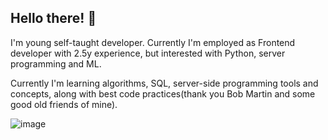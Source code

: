 ## Hello there! :evergreen_tree:

I'm young self-taught developer. Currently I'm employed as Frontend developer with 2.5y experience, but interested with Python, server programming and ML.

Currently I'm learning algorithms, SQL, server-side programming tools and concepts, along with best code practices(thank you Bob Martin and some good old friends of mine).

![image](https://www.codewars.com/users/onecoldwhiteday/badges/large)

<!--
# Hey!
[![Top Langs](https://github-readme-stats.vercel.app/api/top-langs/?username=onecoldwhiteday&langs_count=8)](https://github.com/anuraghazra/github-readme-stats)
I am young self-taught developer, a fan of data and web-technologies.
**onecoldwhiteday/onecoldwhiteday** is a ✨ _special_ ✨ repository because its `README.md` (this file) appears on your GitHub profile.

Here are some ideas to get you started:

- 🔭 I’m currently working on ...
- 🌱 I’m currently learning ...
- 👯 I’m looking to collaborate on ...
- 🤔 I’m looking for help with ...
- 💬 Ask me about ...
- 📫 How to reach me: ...
- 😄 Pronouns: ...
- ⚡ Fun fact: ...
-->
